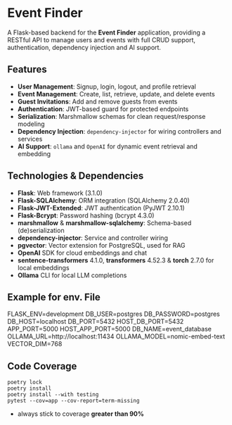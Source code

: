 # Event Finder

A Flask-based backend for the **Event Finder** application, providing a RESTful API to manage users and events with full CRUD support,
authentication, dependency injection and AI support.

## Features

- **User Management**: Signup, login, logout, and profile retrieval
- **Event Management**: Create, list, retrieve, update, and delete events
- **Guest Invitations**: Add and remove guests from events
- **Authentication**: JWT-based guard for protected endpoints
- **Serialization**: Marshmallow schemas for clean request/response modeling
- **Dependency Injection**: `dependency-injector` for wiring controllers and services
- **AI Support**: `ollama` and `OpenAI` for dynamic event retrieval and embedding
## Technologies & Dependencies

- **Flask**: Web framework (3.1.0)
- **Flask-SQLAlchemy**: ORM integration (SQLAlchemy 2.0.40)
- **Flask-JWT-Extended**: JWT authentication (PyJWT 2.10.1)
- **Flask-Bcrypt**: Password hashing (bcrypt 4.3.0)
- **marshmallow** & **marshmallow-sqlalchemy**: Schema-based (de)serialization
- **dependency-injector**: Service and controller wiring
- **pgvector**: Vector extension for PostgreSQL, used for RAG
- **OpenAI** SDK for cloud embeddings and chat  
- **sentence-transformers** 4.1.0, **transformers** 4.52.3 & **torch** 2.7.0 for local embeddings  
- **Ollama** CLI for local LLM completions

## Example for env. File
FLASK_ENV=development
DB_USER=postgres
DB_PASSWORD=postgres
DB_HOST=localhost
DB_PORT=5432
HOST_DB_PORT=5432
APP_PORT=5000
HOST_APP_PORT=5000
DB_NAME=event_database
OLLAMA_URL=http://localhost:11434
OLLAMA_MODEL=nomic-embed-text
VECTOR_DIM=768

## Code Coverage
```shell
poetry lock
poetry install
poetry install --with testing
pytest --cov=app --cov-report=term-missing
```
- always stick to coverage **greater than 90%**
